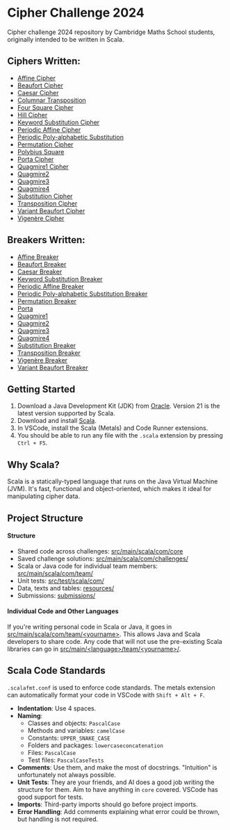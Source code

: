# Cipher Challenge 2024

Cipher challenge 2024 repository by Cambridge Maths School students, originally intended to be written in Scala.

## Ciphers Written:
- [Affine Cipher](src/main/java/unyxe/main/ciphers/AffineCipher.java)
- [Beaufort Cipher](./src/main/scala/com/core/ciphers/BeaufortCipher.scala)
- [Caesar Cipher](./src/main/scala/com/core/ciphers/CaesarCipher.scala)
- [Columnar Transposition](./src/main/scala/com/core/ciphers/ColumnCipher.scala)
- [Four Square Cipher](./src/main/scala/com/core/ciphers/FourSquareCipher.scala)
- [Hill Cipher](./src/main/scala/com/core/ciphers/HillCipher.scala)
- [Keyword Substitution Cipher](src/main/java/unyxe/main/ciphers/KeywordSubstitutionCipher.java)
- [Periodic Affine Cipher](src/main/java/unyxe/main/ciphers/PeriodicAffineCipher.java)
- [Periodic Poly-alphabetic Substitution](src/main/java/unyxe/main/ciphers/PeriodicPolyAlphabeticSubstitutionCipher.java)
- [Permutation Cipher](src/main/java/unyxe/main/ciphers/PermutationCipher.java)
- [Polybius Square](./src/main/scala/com/core/ciphers/PolybiusCipher.scala)
- [Porta Cipher](src/main/java/unyxe/main/ciphers/PortaCipher.java)
- [Quagmire1 Cipher](src/main/java/unyxe/main/ciphers/Quagmire1Cipher.java)
- [Quagmire2](src/main/java/unyxe/main/ciphers/Quagmire2Cipher.java)
- [Quagmire3](src/main/java/unyxe/main/ciphers/Quagmire3Cipher.java)
- [Quagmire4](src/main/java/unyxe/main/ciphers/Quagmire4Cipher.java)
- [Substitution Cipher](./src/main/scala/com/core/ciphers/SubstitutionCipher.scala)
- [Transposition Cipher](./src/main/scala/com/core/ciphers/TranspositionCipher.scala)
- [Variant Beaufort Cipher](src/main/java/unyxe/main/ciphers/VariantBeaufortCipher.java)
- [Vigenère Cipher](./src/main/scala/com/core/ciphers/VigenereCipher.scala)

## Breakers Written:
- [Affine Breaker](src/main/java/unyxe/main/breakers/AffineCipherBreaker.java)
- [Beaufort Breaker](src/main/java/unyxe/main/breakers/BeaufortCipherBreaker.java)
- [Caesar Breaker](./src/main/scala/com/core/cipherbreakers/CaesarCipherBreaker.scala)
- [Keyword Substitution Breaker](src/main/java/unyxe/main/breakers/KeywordSubstitutionCipherBreaker.java)
- [Periodic Affine Breaker](src/main/java/unyxe/main/breakers/PeriodicAffineCipherBreaker.java)
- [Periodic Poly-alphabetic Substitution Breaker](src/main/java/unyxe/main/breakers/PeriodicPolyAlphabeticSubstitutionCipherBreaker.java)
- [Permutation Breaker](src/main/java/unyxe/main/breakers/PermutationCipherBreaker.java)
- [Porta](src/main/java/unyxe/main/breakers/PortaCipherBreaker.java)
- [Quagmire1](src/main/java/unyxe/main/breakers/Quagmire1CipherBreaker.java)
- [Quagmire2](src/main/java/unyxe/main/breakers/Quagmire2CipherBreaker.java)
- [Quagmire3](src/main/java/unyxe/main/breakers/Quagmire3CipherBreaker.java)
- [Quagmire4](src/main/java/unyxe/main/breakers/Quagmire4CipherBreaker.java)
- [Substitution Breaker](./src/main/scala/com/core/cipherbreakers/SubstitutionCipherBreaker.scala)
- [Transposition Breaker](./src/main/scala/com/core/cipherbreakers/TranspositionCipherBreaker.scala)
- [Vigenère Breaker](./src/main/scala/com/core/cipherbreakers/VigenereCipherBreaker.scala)
- [Variant Beaufort Breaker](src/main/java/unyxe/main/breakers/VariantBeaufortCipherBreaker.java)

## Getting Started

1. Download a Java Development Kit (JDK) from [Oracle](https://www.oracle.com/uk/java/technologies/downloads/). Version 21 is the latest version supported by Scala.
2. Download and install [Scala](https://www.scala-lang.org/download/).
3. In VSCode, install the Scala (Metals) and Code Runner extensions.
4. You should be able to run any file with the `.scala` extension by pressing `Ctrl + F5`.

## Why Scala?

Scala is a statically-typed language that runs on the Java Virtual Machine (JVM). It's fast, functional and object-oriented, which makes it ideal for manipulating cipher data.

## Project Structure

#### Structure

- Shared code across challenges: [src/main/scala/com/core](./src/main/scala/com/core/)
- Saved challenge solutions: [src/main/scala/com/challenges/](./src/main/scala/com/challenges/)
- Scala or Java code for individual team members: [src/main/scala/com/team/](./src/main/scala/com/team/)
- Unit tests: [src/test/scala/com/](./src/test/scala/com)
- Data, texts and tables: [resources/](./resources/)
- Submissions: [submissions/](./submissions/)

#### Individual Code and Other Languages
 If you're writing personal code in Scala or Java, it goes in [src/main/scala/com/team/\<yourname\>](./src/main/scala/com/team/). This allows Java and Scala developers to share code. Any code that will not use the pre-existing Scala libraries can go in [src/main/\<language\>/team/\<yourname\>/](./src/main/).

## Scala Code Standards
 `.scalafmt.conf` is used to enforce code standards. The metals extension can automatically format your code in VSCode with `Shift + Alt + F`.
 - **Indentation**: Use 4 spaces.
 - **Naming**:
   - Classes and objects: `PascalCase`
   - Methods and variables: `camelCase`
   - Constants: `UPPER_SNAKE_CASE`
   - Folders and packages: `lowercaseconcatenation`
   - Files: `PascalCase`
   - Test files: `PascalCaseTests`
 - **Comments**: Use them, and make the most of docstrings. "Intuition" is unfortunately not always possible.
 - **Unit Tests**: They are your friends, and AI does a good job writing the structure for them. Aim to have anything in `core` covered. VSCode has good support for tests.
 - **Imports**: Third-party imports should go before project imports.
 - **Error Handling**: Add comments explaining what error could be thrown, but handling is not required.
